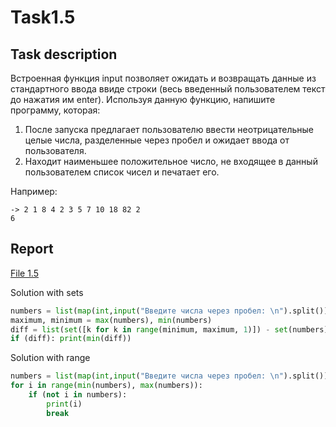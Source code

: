 # Task1.5

## Task description
Встроенная функция input позволяет ожидать и возвращать данные из стандартного
ввода ввиде строки (весь введенный пользователем текст до нажатия им enter).
Используя данную функцию, напишите программу, которая:

1. После запуска предлагает пользователю ввести неотрицательные целые числа,
разделенные через пробел и ожидает ввода от пользователя.
2. Находит наименьшее положительное число, не входящее в данный пользователем
список чисел и печатает его.


Например:
```
-> 2 1 8 4 2 3 5 7 10 18 82 2
6
```

## Report

[File 1.5](Task1.5.py)

Solution with sets
```python
numbers = list(map(int,input("Введите числа через пробел: \n").split()))
maximum, minimum = max(numbers), min(numbers)
diff = list(set([k for k in range(minimum, maximum, 1)]) - set(numbers))
if (diff): print(min(diff))
```

Solution with range
```python
numbers = list(map(int,input("Введите числа через пробел: \n").split()))
for i in range(min(numbers), max(numbers)): 
    if (not i in numbers): 
        print(i)
        break
```